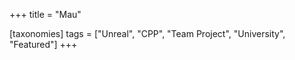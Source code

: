 +++
title = "Mau"

[taxonomies]
tags = ["Unreal", "CPP", "Team Project", "University", "Featured"]
+++
